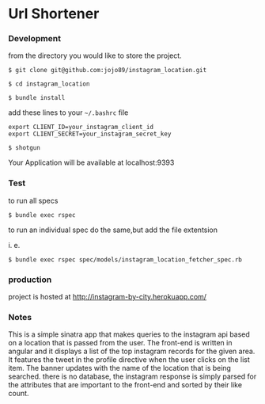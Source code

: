 # Url Shortener

### Development

from the directory you would like to store the project.

```
$ git clone git@github.com:jojo89/instagram_location.git
```

```
$ cd instagram_location
```

```
$ bundle install
```

add these lines to your ```~/.bashrc``` file
```
export CLIENT_ID=your_instagram_client_id
export CLIENT_SECRET=your_instagram_secret_key
```

```
$ shotgun
```
 
 Your Application will be available at localhost:9393
 
### Test

 to run all specs 
```
$ bundle exec rspec
```
to run an individual spec do the same,but add the file extentsion

 i. e.
```
$ bundle exec rspec spec/models/instagram_location_fetcher_spec.rb
```

### production

project is hosted at http://instagram-by-city.herokuapp.com/


### Notes 
  This is a simple sinatra app that makes queries to the instagram api based on a location that is passed from the user.
  The front-end is written in angular and it displays a list of the top instagram records for the given area. It 
  features the tweet in the profile directive when the user clicks on the list item. The banner updates with the name of the location that is being searched. 
  there is no database, the instagram response is simply parsed for the attributes that are important to the 
  front-end and sorted by their like count.






